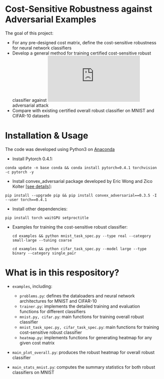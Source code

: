 # Cost-Sensitive Robustness against Adversarial Examples
The goal of this project:
* For any pre-designed cost matrix, define the cost-sensitive robustness for neural network classifiers
* Develop a general method for training certified cost-sensitive robust classifier against 
![l_infty](https://latex.codecogs.com/gif.latex?%5Cell_%5Cinfty) adversarial attack
* Compare with existing certified overall robust classifier on MNIST and CIFAR-10 datasets

# Installation & Usage
The code was developed using Python3 on [Anaconda](https://www.anaconda.com/download/#linux)
* Install Pytorch 0.4.1: 
```text
conda update -n base conda && conda install pytorch=0.4.1 torchvision -c pytorch -y
```
* Install convex_adversarial package developed by Eric Wong and Zico Kolter
[[see details]](https://github.com/locuslab/convex_adversarial/tree/master/convex_adversarial):
```text
pip install --upgrade pip && pip install convex_adversarial==0.3.5 -I --user torch==0.4.1
```
* Install other dependencies:
```text
pip install torch waitGPU setproctitle
```

* Examples for training the cost-sensitive robust classifier:
  ```text
  cd examples && python mnist_task_spec.py --type real --category small-large --tuning coarse
  ```
  ```text
  cd examples && python cifar_task_spec.py --model large --type binary --category single_pair
  ```


# What is in this respository?
* ```examples```, including:
  * ```problems.py```: defines the dataloaders and neural network architectures for MNIST and CIFAR-10
  * ```trainer.py```: implements the detailed training and evaluation functions for different classifiers
  * ```mnist.py, cifar.py```: main functions for training overall robust classifier 
  * ```mnist_task_spec.py, cifar_task_spec.py```: main functions for training cost-sensitive robust classifier
  * ```heatmap.py```: implements functions for generating heatmap for any given cost matrix

* ```main_plot_overall.py```: produces the robust heatmap for overall robust classifier
* ```main_stats_mnist.py```: computes the summary statistics for both robust classifiers on MNIST
